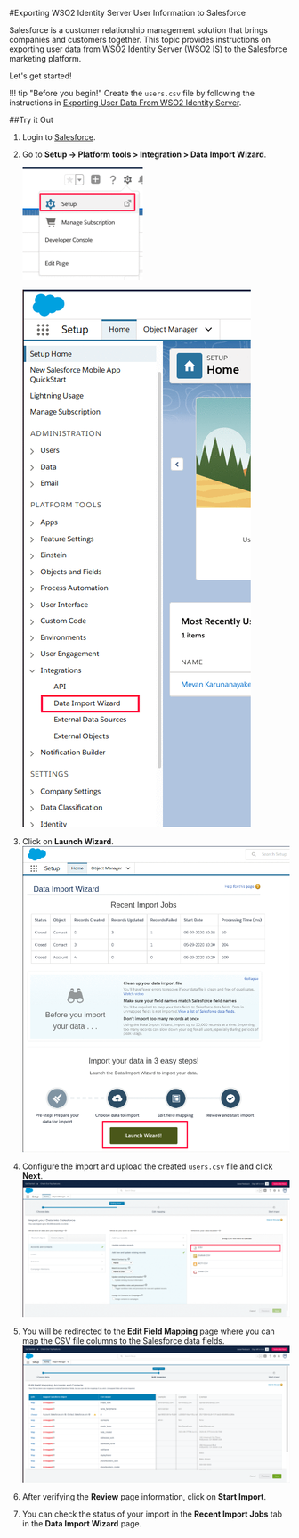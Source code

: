 #Exporting WSO2 Identity Server User Information to Salesforce

Salesforce is a customer relationship management solution that brings companies and customers together. 
This topic provides instructions on exporting user data from WSO2 Identity Server (WSO2 IS) to the Salesforce marketing 
platform. 

Let's get started!

!!! tip "Before you begin!"
    Create the `users.csv` file by following the instructions in 
    [Exporting User Data From WSO2 Identity Server](../learn/exporting-user-data-from-wso2-is.md).

##Try it Out

1. Login to [Salesforce](https://developer.salesforce.com/).

2. Go to **Setup -> Platform tools > Integration > Data Import Wizard**. 
   
    ![setup-in-salesforce](../assets/img/tutorials/setup-in-salesforce.png) 
   
    ![data-import-wizard-in-sales-force](../assets/img/tutorials/data-import-wizard-in-salesforce.png)

3. Click on **Launch Wizard**.
    ![launch-wizard-in-salesforce](../assets/img/tutorials/launch-wizard-in-salesforce.png)
   
4. Configure the import and upload the created `users.csv` file and click **Next**.
    ![upload-csv-in-salesforce](../assets/img/tutorials/upload-csv-in-salesforce.png)
   
5. You will be redirected to the **Edit Field Mapping** page where you can map the CSV file columns to the Salesforce 
data fields.
    ![edit-field-mapping-in-salesforce](../assets/img/tutorials/edit-field-mapping-in-salesforce.png)
   
6. After verifying the **Review** page information, click on **Start Import**.

7. You can check the status of your import in the **Recent Import Jobs** tab in the **Data Import Wizard** page.
